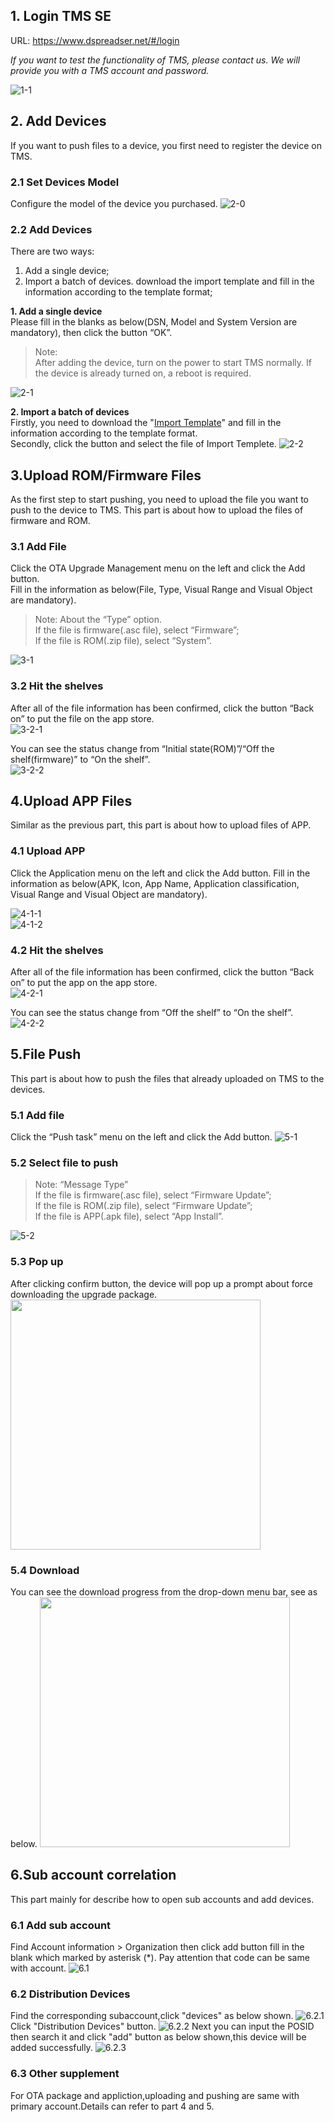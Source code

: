 ## 1. Login TMS SE

URL: https://www.dspreadser.net/#/login  

*If you want to test the functionality of TMS, please contact us. We will provide you with a TMS account and password.*

![1-1](./_images/1-1.png)

## 2. Add Devices
If you want to push files to a device, you first need to register the device on TMS.  

### 2.1 Set Devices Model
Configure the model of the device you purchased.
![2-0](./_images/2-0.png)

### 2.2 Add Devices
There are two ways: 
1. Add a single device;
2. Import a batch of devices. download the import template and fill in the information according to the template format;

**1. Add a single device**  
Please fill in the blanks as below(DSN, Model and System Version are mandatory), then click the button “OK”.  
> Note:   
> After adding the device, turn on the power to start TMS normally. If the device is already turned on, a reboot is required.  

![2-1](./_images/2-1.png)

**2. Import a batch of devices**  
Firstly, you need to download the "[Import Template](https://docs.google.com/spreadsheets/d/1qqHzk0OK0GWtzOoSS5DS2NAH0pKn2rhh/edit?usp=sharing&ouid=113176383357556413114&rtpof=true&sd=true)" and fill in the information according to the template format.  
Secondly, click the button and select the file of Import Templete.
![2-2](./_images/2-2.png)

## 3.Upload ROM/Firmware Files

As the first step to start pushing, you need to upload the file you want to push to the device to TMS. This part is about how to upload the files of firmware and ROM.

### 3.1 Add File
Click the OTA Upgrade Management menu on the left and click the Add button.  
Fill in the information as below(File, Type, Visual Range and Visual Object are mandatory).  
> Note: About the “Type” option.  
If the file is firmware(.asc file), select “Firmware”;  
If the file is ROM(.zip file), select “System”. 

![3-1](./_images/3-1.png)

### 3.2 Hit the shelves
After all of the file information has been confirmed, click the button “Back on” to put the file on the app store.  
![3-2-1](./_images/3-2-1.png)  

You can see the status change from “Initial state(ROM)”/“Off the shelf(firmware)” to “On the shelf”.  
![3-2-2](./_images/3-2-2.png)

## 4.Upload APP Files
Similar as the previous part, this part is about how to upload files of APP.

### 4.1 Upload APP
Click the Application menu on the left and click the Add button.
Fill in the information as below(APK, Icon, App Name, Application classification, Visual Range and Visual Object are mandatory).  

![4-1-1](./_images/4-1-1.png)  
![4-1-2](./_images/4-1-2.png)

### 4.2 Hit the shelves
After all of the file information has been confirmed, click the button “Back on” to put the app on the app store.  
![4-2-1](./_images/4-2-1.png)  

You can see the status change from “Off the shelf” to “On the shelf”.  
![4-2-2](./_images/4-2-2.png)

## 5.File Push

This part is about how to push the files that already uploaded on TMS to the devices.

### 5.1 Add file
Click the “Push task” menu on the left and click the Add button.
![5-1](./_images/5-1.png)

### 5.2 Select file to push
> Note: “Message Type”  
If the file is firmware(.asc file), select “Firmware Update”;  
If the file is ROM(.zip file), select “Firmware Update”;  
If the file is APP(.apk file), select “App Install”.

![5-2](./_images/5-2.png)

### 5.3 Pop up
After clicking confirm button, the device will pop up a prompt about force downloading the upgrade package.
<img src="./_images/5-3.png" width = "400" />

### 5.4 Download
You can see the download progress from the drop-down menu bar, see as below.
<img src="./_images/5-4.png" width = "400" />

## 6.Sub account correlation

This part mainly for describe how to open sub accounts and add devices.

### 6.1 Add sub account
Find Account information > Organization then click add button fill in the blank which marked by asterisk (*).
Pay attention that code can be same with account.
![6.1](./_images/6.1.png)

### 6.2 Distribution Devices
Find the corresponding subaccount,click "devices" as below shown.
![6.2.1](./_images/6.2.1.png)
Click "Distribution Devices" button.
![6.2.2](./_images/6.2.2.png)
Next you can input the POSID then search it and click "add" button as below shown,this device will be added successfully.
![6.2.3](./_images/6.2.3.png)

### 6.3 Other supplement
For OTA package and appliction,uploading and pushing are same with primary account.Details can refer to part 4 and 5.